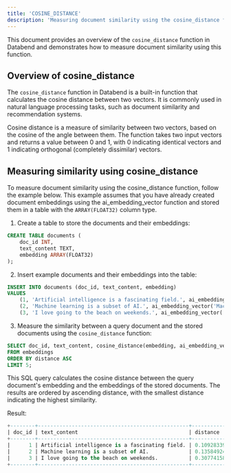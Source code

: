 ```yaml
---
title: 'COSINE_DISTANCE'
description: 'Measuring document similarity using the cosine_distance function in Databend'
---
```


This document provides an overview of the `cosine_distance` function in Databend and demonstrates how to measure document similarity using this function.

## Overview of cosine_distance

The `cosine_distance` function in Databend is a built-in function that calculates the cosine distance between two vectors. It is commonly used in natural language processing tasks, such as document similarity and recommendation systems.

Cosine distance is a measure of similarity between two vectors, based on the cosine of the angle between them. The function takes two input vectors and returns a value between 0 and 1, with 0 indicating identical vectors and 1 indicating orthogonal (completely dissimilar) vectors.

## Measuring similarity using cosine_distance

To measure document similarity using the cosine_distance function, follow the example below. This example assumes that you have already created document embeddings using the ai_embedding_vector function and stored them in a table with the `ARRAY(FLOAT32)` column type.

1. Create a table to store the documents and their embeddings:
```sql
CREATE TABLE documents (
    doc_id INT,
    text_content TEXT,
    embedding ARRAY(FLOAT32)
);

```

2. Insert example documents and their embeddings into the table:
```sql
INSERT INTO documents (doc_id, text_content, embedding)
VALUES
    (1, 'Artificial intelligence is a fascinating field.', ai_embedding_vector('Artificial intelligence is a fascinating field.')),
    (2, 'Machine learning is a subset of AI.', ai_embedding_vector('Machine learning is a subset of AI.')),
    (3, 'I love going to the beach on weekends.', ai_embedding_vector('I love going to the beach on weekends.'));
```

3. Measure the similarity between a query document and the stored documents using the `cosine_distance` function:
```sql
SELECT doc_id, text_content, cosine_distance(embedding, ai_embedding_vector('What is a subfield of artificial intelligence?')) AS distance
FROM embeddings
ORDER BY distance ASC
LIMIT 5;
```
This SQL query calculates the cosine distance between the query document's embedding and the embeddings of the stored documents. The results are ordered by ascending distance, with the smallest distance indicating the highest similarity.

Result:
```sql
+--------+-------------------------------------------------+------------+
| doc_id | text_content                                    | distance   |
+--------+-------------------------------------------------+------------+
|      1 | Artificial intelligence is a fascinating field. | 0.10928339 |
|      2 | Machine learning is a subset of AI.             | 0.13584924 |
|      3 | I love going to the beach on weekends.          | 0.30774158 |
+--------+-------------------------------------------------+------------+
```
